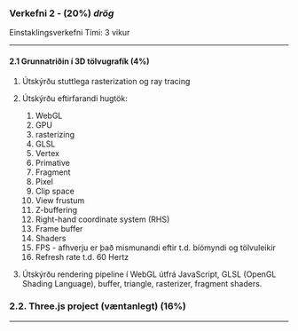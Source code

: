 ### Verkefni 2 - (20%) _drög_

Einstaklingsverkefni
Tími: 3 vikur

---

#### 2.1 Grunnatriðin í 3D tölvugrafík (4%)
1. Útskýrðu stuttlega rasterization og ray tracing
1. Útskýrðu eftirfarandi hugtök:

    1.	WebGL
    2.	GPU
    3.	rasterizing
    4.	GLSL 
    5.	Vertex
    6.	Primative 
    7.	Fragment 
    8.	Pixel
    9.	Clip space
    10.	View frustum
    11.	Z-buffering
    12.	Right-hand coordinate system (RHS)
    13.	Frame buffer
    14.	Shaders
    15.	FPS - afhverju er það mismunandi eftir t.d. bíómyndi og tölvuleikir
    16.	Refresh rate t.d. 60 Hertz
    
1. Útskýrðu rendering pipeline í WebGL útfrá JavaScript, GLSL (OpenGL Shading Language), buffer, triangle, rasterizer, fragment shaders.

### 2.2. Three.js project (væntanlegt) (16%)

---
